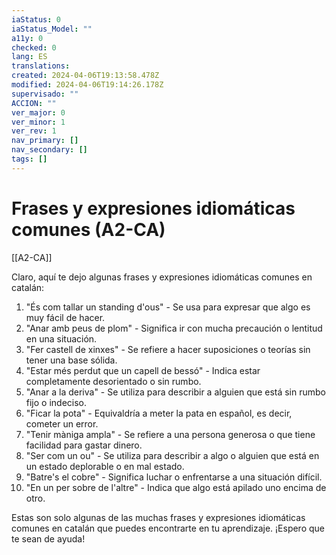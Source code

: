 ```yaml
---
iaStatus: 0
iaStatus_Model: ""
a11y: 0
checked: 0
lang: ES
translations: 
created: 2024-04-06T19:13:58.478Z
modified: 2024-04-06T19:14:26.178Z
supervisado: ""
ACCION: ""
ver_major: 0
ver_minor: 1
ver_rev: 1
nav_primary: []
nav_secondary: []
tags: []
---
```

# Frases y expresiones idiomáticas comunes (A2-CA)

[[A2-CA]]

Claro, aquí te dejo algunas frases y expresiones idiomáticas comunes en catalán:

1. "És com tallar un standing d'ous" - Se usa para expresar que algo es muy fácil de hacer.
2. "Anar amb peus de plom" - Significa ir con mucha precaución o lentitud en una situación.
3. "Fer castell de xinxes" - Se refiere a hacer suposiciones o teorías sin tener una base sólida.
4. "Estar més perdut que un capell de bessó" - Indica estar completamente desorientado o sin rumbo.
5. "Anar a la deriva" - Se utiliza para describir a alguien que está sin rumbo fijo o indeciso.
6. "Ficar la pota" - Equivaldría a meter la pata en español, es decir, cometer un error.
7. "Tenir màniga ampla" - Se refiere a una persona generosa o que tiene facilidad para gastar dinero.
8. "Ser com un ou" - Se utiliza para describir a algo o alguien que está en un estado deplorable o en mal estado.
9. "Batre's el cobre" - Significa luchar o enfrentarse a una situación difícil.
10. "En un per sobre de l'altre" - Indica que algo está apilado uno encima de otro.

Estas son solo algunas de las muchas frases y expresiones idiomáticas comunes en catalán que puedes encontrarte en tu aprendizaje. ¡Espero que te sean de ayuda!
